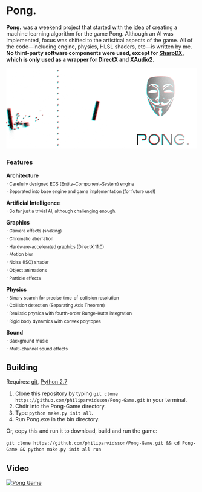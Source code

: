 # Pong.

**Pong.** was a weekend project that started with the idea of creating a machine learning algorithm for the game Pong. Although an AI was implemented, focus was shifted to the artistical aspects of the game. All of the code—including engine, physics, HLSL shaders, etc—is written by me. **No third-party software components were used, except for [SharpDX](http://sharpdx.org/), which is only used as a wrapper for DirectX and XAudio2.**

![Pong.](images/Pong-888x376.png "Pong.")

### Features

<strong>Architecture</strong>  
. <sub>Carefully designed ECS (Entity–Component–System) engine</sub>  
. <sub>Separated into base engine and game implementation (for future use!)</sub>

<strong>Artificial Intelligence</strong>  
. <sub>So far just a trivial AI, although challenging enough.</sub>

<strong>Graphics</strong>  
. <sub>Camera effects (shaking)</sub>  
. <sub>Chromatic aberration</sub>  
. <sub>Hardware-accelerated graphics (DirectX 11.0)</sub>  
. <sub>Motion blur</sub>  
. <sub>Noise (ISO) shader</sub>  
. <sub>Object animations</sub>  
. <sub>Particle effects</sub>

<strong>Physics</strong>  
. <sub>Binary search for precise time-of-collision resolution</sub>  
. <sub>Collision detection (Separating Axis Theorem)</sub>  
. <sub>Realistic physics with fourth-order Runge–Kutta integration</sub>  
. <sub>Rigid body dynamics with convex polytopes</sub>

<strong>Sound</strong>  
. <sub>Background music</sub>  
. <sub>Multi-channel sound effects</sub>

## Building

Requires: [git](https://git-scm.com/downloads), [Python 2.7](https://www.python.org/downloads/release/python-2712/)

1. Clone this repository by typing `git clone https://github.com/philiparvidsson/Pong-Game.git` in your terminal.
2. Chdir into the Pong-Game directory.
3. Type `python make.py init all`.
4. Run Pong.exe in the bin directory.

Or, copy this and run it to download, build and run the game:

`git clone https://github.com/philiparvidsson/Pong-Game.git && cd Pong-Game && python make.py init all run`

## Video

[![Pong Game](https://img.youtube.com/vi/vTRIYzlEDfw/0.jpg)](https://youtu.be/vTRIYzlEDfw)
